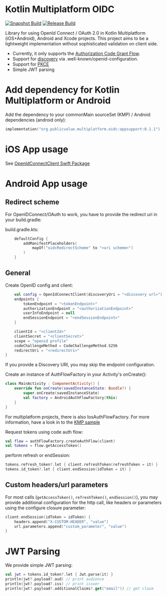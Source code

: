 # Kotlin Multiplatform OIDC
[![Snapshot Build](https://github.com/kalinjul/kotlin-multiplatform-oidc/actions/workflows/develop.yml/badge.svg?branch=develop)](https://github.com/kalinjul/kotlin-multiplatform-oidc/actions/workflows/develop.yml)
[![Release Build](https://github.com/kalinjul/kotlin-multiplatform-oidc/actions/workflows/main.yml/badge.svg?branch=main)](https://github.com/kalinjul/kotlin-multiplatform-oidc/actions/workflows/main.yml)

Library for using OpenId Connect / OAuth 2.0 in Kotlin Multiplatform (iOS+Android), Android and Xcode projects.
This project aims to be a lightweight implementation without sophisticated validation on client side.

- Currently, it only supports the [Authorization Code Grant Flow](https://datatracker.ietf.org/doc/html/rfc6749#section-4.1).
- Support for [discovery](https://openid.net/specs/openid-connect-discovery-1_0.html) via .well-known/openid-configuration.
- Support for [PKCE](https://datatracker.ietf.org/doc/html/rfc7636)
- Simple JWT parsing

# Add dependency for Kotlin Multiplatform or Android
Add the dependency to your commonMain sourceSet (KMP) / Android dependencies (android only):
```kotlin
implementation("org.publicvalue.multiplatform.oidc:appsupport:0.1.1")
```

# iOS App usage
See [OpenIdConnectClient Swift Package](https://github.com/kalinjul/OpenIdConnectClient)

# Android App usage
## Redirect scheme
For OpenIDConnect/OAuth to work, you have to provide the redirect uri in your build.gradle:

build.gradle.kts:
```kotlin
    defaultConfig {
        addManifestPlaceholders(
            mapOf("oidcRedirectScheme" to "<uri scheme>")
        )
    }
```

## General
Create OpenID config and client:
```kotlin
    val config = OpenIdConnectClient(discoveryUri = "<discovery url>") {
    endpoints {
        tokenEndpoint = "<tokenEndpoint>"
        authorizationEndpoint = "<authorizationEndpoint>"
        userInfoEndpoint = null
        endSessionEndpoint = "<endSessionEndpoint>"
    }

    clientId = "<clientId>"
    clientSecret = "<clientSecret>"
    scope = "openid profile"
    codeChallengeMethod = CodeChallengeMethod.S256
    redirectUri = "<redirectUri>"
}
```
If you provide a Discovery URI, you may skip the endpoint configuration.

Create an instance of AuthFlowFactory in your Activity's onCreate():
```kotlin
class MainActivity : ComponentActivity() {
    override fun onCreate(savedInstanceState: Bundle?) {
        super.onCreate(savedInstanceState)
        val factory = AndroidAuthFlowFactory(this)
    }
}
```
For multiplatform projects, there is also IosAuthFlowFactory. 
For more information, have a look in to the [KMP sample](./tree/main/sample-app) 

Request tokens using code auth flow:
```kotlin 
val flow = authFlowFactory.createAuthFlow(client)
val tokens = flow.getAccessToken()
```

perform refresh or endSession:
```kotlin
tokens.refresh_token?.let { client.refreshToken(refreshToken = it) }
tokens.id_token?.let { client.endSession(idToken = it) }
```

## Custom headers/url parameters
For most calls (```getAccessToken()```, ```refreshToken()```, ```endSession()```), you may provide
additional configuration for the http call, like headers or parameters using the configure closure parameter:

```kotlin
client.endSession(idToken = idToken) {
    headers.append("X-CUSTOM-HEADER", "value")
    url.parameters.append("custom_parameter", "value")
}
```

# JWT Parsing
We provide simple JWT parsing:
```kotlin
val jwt = tokens.id_token?.let { Jwt.parse(it) }
println(jwt?.payload?.aud) // print audience
println(jwt?.payload?.iss) // print issuer
println(jwt?.payload?.additionalClaims?.get("email")) // get claim
```